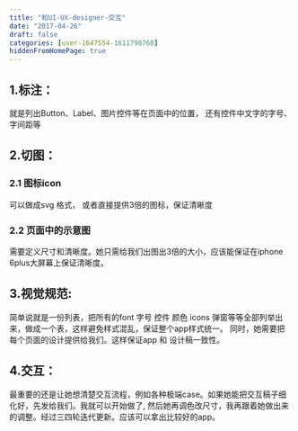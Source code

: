 ```yaml
---
title: "和UI-UX-designer-交互"
date: "2017-04-26"
draft: false
categories: [user-1647554-1611798760]
hiddenFromHomePage: true
---
```

## 1.标注：
就是列出Button、Label、图片控件等在页面中的位置， 还有控件中文字的字号、字间距等

## 2.切图：
### 2.1 图标icon
可以做成svg 格式， 或者直接提供3倍的图标，保证清晰度
### 2.2 页面中的示意图   
需要定义尺寸和清晰度。她只需给我们出图出3倍的大小，应该能保证在iphone 6plus大屏幕上保证清晰度。

## 3.视觉规范:
  简单说就是一份列表，把所有的font 字号 控件 颜色 icons 弹窗等等全部列举出来，做成一个表，这样避免样式混乱，保证整个app样式统一。
  同时，她需要把每个页面的设计提供给我们。这样保证app 和 设计稿一致性。

## 4.交互：
最重要的还是让她想清楚交互流程，例如各种极端case。如果她能把交互稿子细化好，先发给我们。我就可以开始做了, 然后她再调色改尺寸，我再跟着她做出来的调整。经过三四轮迭代更新。应该可以拿出比较好的app。
